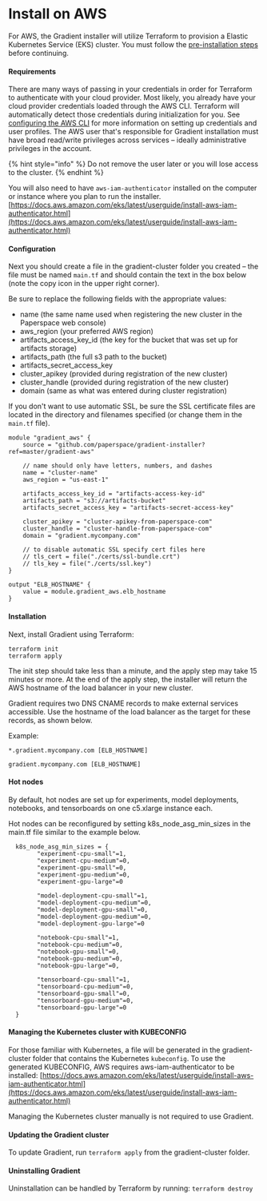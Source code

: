 # Install on AWS

For AWS, the Gradient installer will utilize Terraform to provision a Elastic Kubernetes Service \(EKS\) cluster. You must follow the [pre-installation steps](pre-installation-steps.md) before continuing.

#### Requirements

There are many ways of passing in your credentials in order for Terraform to authenticate with your cloud provider. Most likely, you already have your cloud provider credentials loaded through the AWS CLI. Terraform will automatically detect those credentials during initialization for you. See [configuring the AWS CLI](https://docs.aws.amazon.com/cli/latest/userguide/cli-chap-configure.html) for more information on setting up credentials and user profiles. The AWS user that's responsible for Gradient installation must have broad read/write privileges across services – ideally administrative privileges in the account.

{% hint style="info" %}
Do not remove the user later or you will lose access to the cluster.
{% endhint %}

You will also need to have `aws-iam-authenticator` installed on the computer or instance where you plan to run the installer. [https://docs.aws.amazon.com/eks/latest/userguide/install-aws-iam-authenticator.html](https://docs.aws.amazon.com/eks/latest/userguide/install-aws-iam-authenticator.html)

#### Configuration

Next you should create a file in the gradient-cluster folder you created – the file must be named `main.tf` and should contain the text in the box below \(note the copy icon in the upper right corner\).

Be sure to replace the following fields with the appropriate values:

* name \(the same name used when registering the new cluster in the Paperspace web console\)
* aws\_region \(your preferred AWS region\)
* artifacts\_access\_key\_id \(the key for the bucket that was set up for artifacts storage\)
* artifacts\_path \(the full s3 path to the bucket\)
* artifacts\_secret\_access\_key
* cluster\_apikey \(provided during registration of the new cluster\)
* cluster\_handle \(provided during registration of the new cluster\)
* domain \(same as what was entered during cluster registration\)

If you don't want to use automatic SSL, be sure the SSL certificate files are located in the directory and filenames specified \(or change them in the `main.tf` file\).

```text
module "gradient_aws" {
    source = "github.com/paperspace/gradient-installer?ref=master/gradient-aws"

    // name should only have letters, numbers, and dashes
    name = "cluster-name"
    aws_region = "us-east-1"

    artifacts_access_key_id = "artifacts-access-key-id"
    artifacts_path = "s3://artifacts-bucket"
    artifacts_secret_access_key = "artifacts-secret-access-key"
    
    cluster_apikey = "cluster-apikey-from-paperspace-com"
    cluster_handle = "cluster-handle-from-paperspace-com"
    domain = "gradient.mycompany.com"

    // to disable automatic SSL specify cert files here
    // tls_cert = file("./certs/ssl-bundle.crt")
    // tls_key = file("./certs/ssl.key")
}

output "ELB_HOSTNAME" {
    value = module.gradient_aws.elb_hostname
}
```

#### Installation

Next, install Gradient using Terraform:

```text
terraform init
terraform apply
```

The init step should take less than a minute, and the apply step may take 15 minutes or more. At the end of the apply step, the installer will return the AWS hostname of the load balancer in your new cluster. 

Gradient requires two DNS CNAME records to make external services accessible. Use the hostname of the load balancer as the target for these records, as shown below.

Example:

`*.gradient.mycompany.com [ELB_HOSTNAME]`

`gradient.mycompany.com [ELB_HOSTNAME]`

#### Hot nodes

By default, hot nodes are set up for experiments, model deployments, notebooks, and tensorboards on one c5.xlarge instance each. 

Hot nodes can be reconfigured by setting k8s\_node\_asg\_min\_sizes in the main.tf file similar to the example below.

```text
  k8s_node_asg_min_sizes = {
        "experiment-cpu-small"=1,
        "experiment-cpu-medium"=0,
        "experiment-gpu-small"=0,
        "experiment-gpu-medium"=0,
        "experiment-gpu-large"=0

        "model-deployment-cpu-small"=1,
        "model-deployment-cpu-medium"=0,
        "model-deployment-gpu-small"=0,
        "model-deployment-gpu-medium"=0,
        "model-deployment-gpu-large"=0

        "notebook-cpu-small"=1,
        "notebook-cpu-medium"=0,
        "notebook-gpu-small"=0,
        "notebook-gpu-medium"=0,
        "notebook-gpu-large"=0,

        "tensorboard-cpu-small"=1,
        "tensorboard-cpu-medium"=0,
        "tensorboard-gpu-small"=0,
        "tensorboard-gpu-medium"=0,
        "tensorboard-gpu-large"=0
  }
```



#### Managing the Kubernetes cluster with KUBECONFIG

For those familiar with Kubernetes, a file will be generated in the gradient-cluster folder that contains the Kubernetes `kubeconfig`. To use the generated KUBECONFIG, AWS requires aws-iam-authenticator to be installed: [https://docs.aws.amazon.com/eks/latest/userguide/install-aws-iam-authenticator.html](https://docs.aws.amazon.com/eks/latest/userguide/install-aws-iam-authenticator.html)

Managing the Kubernetes cluster manually is not required to use Gradient.

#### Updating the Gradient cluster

To update Gradient, run `terraform apply` from the gradient-cluster folder.

#### Uninstalling Gradient

Uninstallation can be handled by Terraform by running: `terraform destroy`



